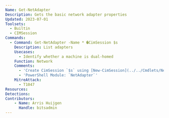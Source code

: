 ```yaml
---
Name: Get-NetAdapter
Description: Gets the basic network adapter properties
Updated: 2023-07-01
Toolsets:
  - Builtin
  - CIMSession
Commands:
  - Command: Get-NetAdapter -Name * �CimSession $s
    Description: List adapters
    Usecases:
      - Identify whether a machine is dual-homed
    Function: Network
    Comments:
      - 'Create CimSession `$s` using [New-CimSession](../../Cmdlets/New-CimSession/)'
      - 'PowerShell Module: `NetAdapter`'
    MitreAttack:
      - T1047
Resources:
Detections:
Contributors:
    - Name: Arris Huijgen
      Handle: bitsadmin
---
```

